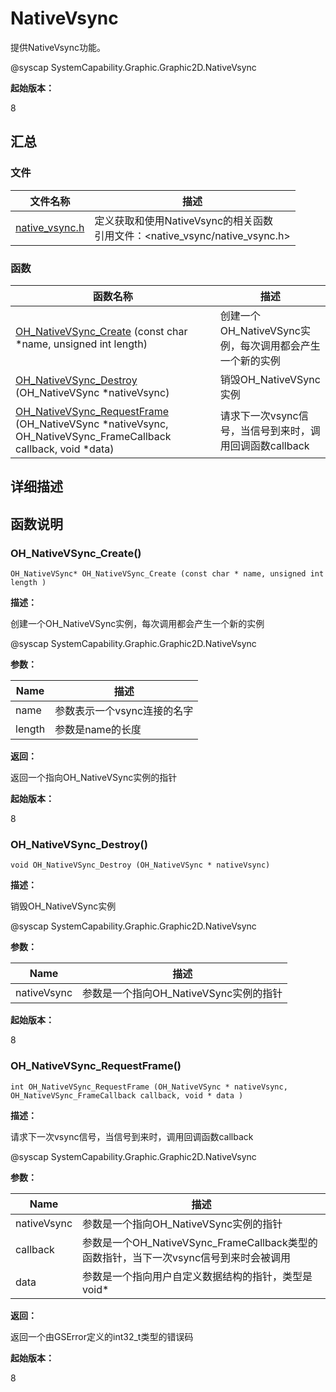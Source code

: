 # NativeVsync


提供NativeVsync功能。


@syscap SystemCapability.Graphic.Graphic2D.NativeVsync


**起始版本：**


8


## 汇总


### 文件

| 文件名称 | 描述 |
| -------- | -------- |
| [native_vsync.h](native__vsync_8h.md) | 定义获取和使用NativeVsync的相关函数<br>引用文件：<native_vsync/native_vsync.h> |


### 函数

| 函数名称 | 描述 |
| -------- | -------- |
| [OH_NativeVSync_Create](#oh_nativevsync_create) (const char \*name, unsigned int length) | 创建一个OH_NativeVSync实例，每次调用都会产生一个新的实例 |
| [OH_NativeVSync_Destroy](#oh_nativevsync_destroy) (OH_NativeVSync \*nativeVsync) | 销毁OH_NativeVSync实例 |
| [OH_NativeVSync_RequestFrame](#oh_nativevsync_requestframe) (OH_NativeVSync \*nativeVsync, OH_NativeVSync_FrameCallback callback, void \*data) | 请求下一次vsync信号，当信号到来时，调用回调函数callback |


## 详细描述


## 函数说明


### OH_NativeVSync_Create()


```
OH_NativeVSync* OH_NativeVSync_Create (const char * name, unsigned int length )
```

**描述：**

创建一个OH_NativeVSync实例，每次调用都会产生一个新的实例

@syscap SystemCapability.Graphic.Graphic2D.NativeVsync

**参数：**

| Name | 描述 |
| -------- | -------- |
| name | 参数表示一个vsync连接的名字 |
| length | 参数是name的长度 |

**返回：**

返回一个指向OH_NativeVSync实例的指针

**起始版本：**

8


### OH_NativeVSync_Destroy()


```
void OH_NativeVSync_Destroy (OH_NativeVSync * nativeVsync)
```

**描述：**

销毁OH_NativeVSync实例

@syscap SystemCapability.Graphic.Graphic2D.NativeVsync

**参数：**

| Name | 描述 |
| -------- | -------- |
| nativeVsync | 参数是一个指向OH_NativeVSync实例的指针 |

**起始版本：**

8


### OH_NativeVSync_RequestFrame()


```
int OH_NativeVSync_RequestFrame (OH_NativeVSync * nativeVsync, OH_NativeVSync_FrameCallback callback, void * data )
```

**描述：**

请求下一次vsync信号，当信号到来时，调用回调函数callback

@syscap SystemCapability.Graphic.Graphic2D.NativeVsync

**参数：**

| Name | 描述 |
| -------- | -------- |
| nativeVsync | 参数是一个指向OH_NativeVSync实例的指针 |
| callback | 参数是一个OH_NativeVSync_FrameCallback类型的函数指针，当下一次vsync信号到来时会被调用 |
| data | 参数是一个指向用户自定义数据结构的指针，类型是void\* |

**返回：**

返回一个由GSError定义的int32_t类型的错误码

**起始版本：**

8
